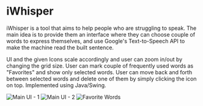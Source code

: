 # iWhisper

iWhisper is a tool that aims to help people who are struggling to speak. The main idea is to provide them an interface where they can choose couple of words to express themselves, and use Google's Text-to-Speech API to make the machine read the built sentence.

UI and the given Icons scale accordingly and user can zoom in/out by changing the grid size.
User can mark couple of frequently used words as "Favorites" and show only selected words.
User can move back and forth between selected words and delete one of them by simply clicking the icon on top.
Implemented using Java/Swing.

![Main UI - 1](https://i.imgur.com/ZLYRSyG.png)
![Main UI - 2](https://i.imgur.com/Yxq1zyi.png)
![Favorite Words](https://i.imgur.com/efbSFta)

